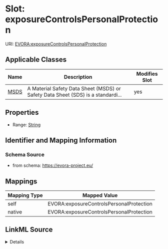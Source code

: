 

# Slot: exposureControlsPersonalProtection



URI: [EVORA:exposureControlsPersonalProtection](https://evora-project.eu/exposureControlsPersonalProtection)



<!-- no inheritance hierarchy -->





## Applicable Classes

| Name | Description | Modifies Slot |
| --- | --- | --- |
| [MSDS](MSDS.md) | A Material Safety Data Sheet (MSDS) or Safety Data Sheet (SDS) is a standardi... |  yes  |







## Properties

* Range: [String](String.md)





## Identifier and Mapping Information







### Schema Source


* from schema: https://evora-project.eu/




## Mappings

| Mapping Type | Mapped Value |
| ---  | ---  |
| self | EVORA:exposureControlsPersonalProtection |
| native | EVORA:exposureControlsPersonalProtection |




## LinkML Source

<details>
```yaml
name: exposureControlsPersonalProtection
from_schema: https://evora-project.eu/
rank: 1000
alias: exposureControlsPersonalProtection
domain_of:
- MSDS
range: string

```
</details>